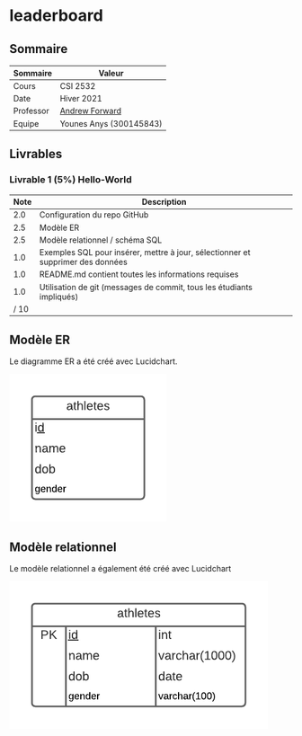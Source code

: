 # leaderboard

## Sommaire

| Sommaire | Valeur |
| --- | --- |
| Cours | CSI 2532 |
| Date | Hiver 2021 |
| Professor | [Andrew Forward](aforward@uottawa.ca) |
| Equipe | Younes Anys (300145843) |

## Livrables

### Livrable 1 (5%) Hello-World

| Note | Description | 
| --- | --- |
| 2.0 | Configuration du repo GitHub |
| 2.5 | Modèle ER |
| 2.5 | Modèle relationnel / schéma SQL | 
| 1.0 | Exemples SQL pour insérer, mettre à jour, sélectionner et supprimer des données |
| 1.0 | README.md contient toutes les informations requises |
| 1.0 | Utilisation de git (messages de commit, tous les étudiants impliqués) |
| / 10 | |

## Modèle ER

Le diagramme ER a été créé avec Lucidchart.

![Modèle ER](files/modelER.png)

## Modèle relationnel

Le modèle relationnel a également été créé avec Lucidchart

![Modèle relationnel](files/RelationalModel.png)

